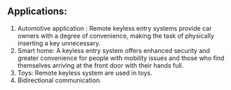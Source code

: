## Applications:

1) Automotive application : Remote keyless entry systems provide car owners with a degree of convenience, making the task of physically inserting a key unnecessary.
2) Smart home: A keyless entry system offers enhanced security and greater convenience for people with mobility issues and those who find themselves arriving at the front door    with their hands full.
3) Toys: Remote keyless system are used in toys.
4) Bidirectional communication.
